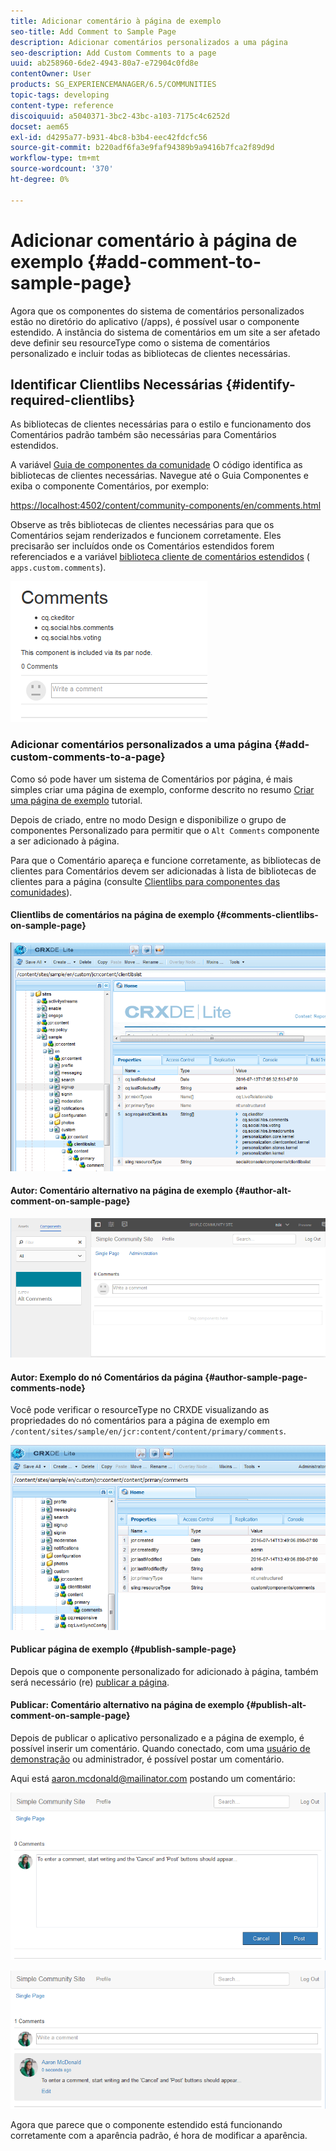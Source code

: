 ```yaml
---
title: Adicionar comentário à página de exemplo
seo-title: Add Comment to Sample Page
description: Adicionar comentários personalizados a uma página
seo-description: Add Custom Comments to a page
uuid: ab258960-6de2-4943-80a7-e72904c0fd8e
contentOwner: User
products: SG_EXPERIENCEMANAGER/6.5/COMMUNITIES
topic-tags: developing
content-type: reference
discoiquuid: a5040371-3bc2-43bc-a103-7175c4c6252d
docset: aem65
exl-id: d4295a77-b931-4bc8-b3b4-eec42fdcfc56
source-git-commit: b220adf6fa3e9faf94389b9a9416b7fca2f89d9d
workflow-type: tm+mt
source-wordcount: '370'
ht-degree: 0%

---
```


# Adicionar comentário à página de exemplo  {#add-comment-to-sample-page}

Agora que os componentes do sistema de comentários personalizados estão no diretório do aplicativo (/apps), é possível usar o componente estendido. A instância do sistema de comentários em um site a ser afetado deve definir seu resourceType como o sistema de comentários personalizado e incluir todas as bibliotecas de clientes necessárias.

## Identificar Clientlibs Necessárias {#identify-required-clientlibs}

As bibliotecas de clientes necessárias para o estilo e funcionamento dos Comentários padrão também são necessárias para Comentários estendidos.

A variável [Guia de componentes da comunidade](/help/communities/components-guide.md) O código identifica as bibliotecas de clientes necessárias. Navegue até o Guia Componentes e exiba o componente Comentários, por exemplo:

[https://localhost:4502/content/community-components/en/comments.html](https://localhost:4502/content/community-components/en/comments.html)

Observe as três bibliotecas de clientes necessárias para que os Comentários sejam renderizados e funcionem corretamente. Eles precisarão ser incluídos onde os Comentários estendidos forem referenciados e a variável [biblioteca cliente de comentários estendidos](/help/communities/extend-create-components.md#create-a-client-library-folder) ( `apps.custom.comments`).

![comments-component1](assets/comments-component1.png)

### Adicionar comentários personalizados a uma página {#add-custom-comments-to-a-page}

Como só pode haver um sistema de Comentários por página, é mais simples criar uma página de exemplo, conforme descrito no resumo [Criar uma página de exemplo](/help/communities/create-sample-page.md) tutorial.

Depois de criado, entre no modo Design e disponibilize o grupo de componentes Personalizado para permitir que o `Alt Comments` componente a ser adicionado à página.

Para que o Comentário apareça e funcione corretamente, as bibliotecas de clientes para Comentários devem ser adicionadas à lista de bibliotecas de clientes para a página (consulte [Clientlibs para componentes das comunidades](/help/communities/clientlibs.md)).

#### Clientlibs de comentários na página de exemplo {#comments-clientlibs-on-sample-page}

![comments-clientlibs-crxde](assets/comments-clientlibs-crxde.png)

#### Autor: Comentário alternativo na página de exemplo {#author-alt-comment-on-sample-page}

![alt-comment](assets/alt-comment.png)

#### Autor: Exemplo do nó Comentários da página {#author-sample-page-comments-node}

Você pode verificar o resourceType no CRXDE visualizando as propriedades do nó comentários para a página de exemplo em `/content/sites/sample/en/jcr:content/content/primary/comments`.

![verify-comment-crxde](assets/verify-comment-crxde.png)

#### Publicar página de exemplo {#publish-sample-page}

Depois que o componente personalizado for adicionado à página, também será necessário (re) [publicar a página](/help/communities/sites-console.md#publishing-the-site).

#### Publicar: Comentário alternativo na página de exemplo {#publish-alt-comment-on-sample-page}

Depois de publicar o aplicativo personalizado e a página de exemplo, é possível inserir um comentário. Quando conectado, com uma [usuário de demonstração](/help/communities/tutorials.md#demo-users) ou administrador, é possível postar um comentário.

Aqui está aaron.mcdonald@mailinator.com postando um comentário:

![publicar-alt-comentário](assets/publish-alt-comment.png)

![publish-alt-comment1](assets/publish-alt-comment1.png)

Agora que parece que o componente estendido está funcionando corretamente com a aparência padrão, é hora de modificar a aparência.
